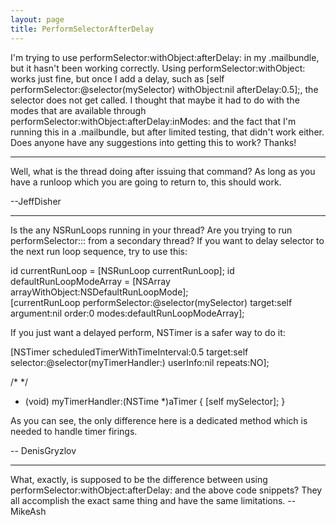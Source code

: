 ```yaml
---
layout: page
title: PerformSelectorAfterDelay
---
```



I'm trying to use performSelector:withObject:afterDelay: in my .mailbundle, but it hasn't been working correctly.  Using performSelector:withObject:  works just fine, but once I add a delay, such as     [self performSelector:@selector(mySelector) withObject:nil afterDelay:0.5];, the selector does not get called.  I thought that maybe it had to do with the modes that are available through performSelector:withObject:afterDelay:inModes: and the fact that I'm running this in a .mailbundle, but after limited testing, that didn't work either.  Does anyone have any suggestions into getting this to work?  Thanks!

----

Well, what is the thread doing after issuing that command?  As long as you have a runloop which you are going to return to, this should work.

--JeffDisher

----

Is the any NSRunLoop<nowiki/>s running in your thread? Are you trying to run     performSelector::: from a secondary thread?
If you want to delay selector to the next run loop sequence, try to use this:

    
id currentRunLoop = [NSRunLoop currentRunLoop];
id defaultRunLoopModeArray = [NSArray arrayWithObject:NSDefaultRunLoopMode];	
[currentRunLoop performSelector:@selector(mySelector)
	target:self
	argument:nil
	order:0
	modes:defaultRunLoopModeArray];


If you just want a delayed perform, NSTimer is a safer way to do it:

    
[NSTimer scheduledTimerWithTimeInterval:0.5
	target:self
	selector:@selector(myTimerHandler:)
	userInfo:nil
	repeats:NO];

/* */

- (void) myTimerHandler:(NSTime *)aTimer {
   [self mySelector];
}


As you can see, the only difference here is a dedicated method which is needed to handle timer firings.

-- DenisGryzlov

----
What, exactly, is supposed to be the difference between using     performSelector:withObject:afterDelay: and the above code snippets? They all accomplish the exact same thing and have the same limitations. -- MikeAsh

